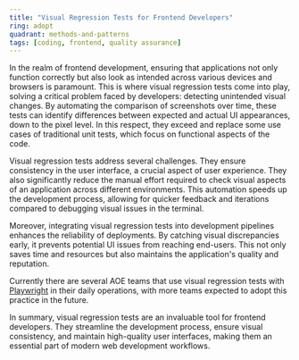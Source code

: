 ```yaml
---
title: "Visual Regression Tests for Frontend Developers"
ring: adopt
quadrant: methods-and-patterns
tags: [coding, frontend, quality assurance]
---
```


In the realm of frontend development, ensuring that applications not only function correctly but also look as intended across various devices and browsers is paramount. This is where visual regression tests come into play, solving a critical problem faced by developers: detecting unintended visual changes. By automating the comparison of screenshots over time, these tests can identify differences between expected and actual UI appearances, down to the pixel level. In this respect, they exceed and replace some use cases of traditional unit tests, which focus on functional aspects of the code.

Visual regression tests address several challenges. They ensure consistency in the user interface, a crucial aspect of user experience. They also significantly reduce the manual effort required to check visual aspects of an application across different environments. This automation speeds up the development process, allowing for quicker feedback and iterations compared to debugging visual issues in the terminal.

Moreover, integrating visual regression tests into development pipelines enhances the reliability of deployments. By catching visual discrepancies early, it prevents potential UI issues from reaching end-users. This not only saves time and resources but also maintains the application's quality and reputation.

Currently there are several AOE teams that use visual regression tests with [Playwright](../tools/playwright.html) in their daily operations, with more teams expected to adopt this practice in the future.

In summary, visual regression tests are an invaluable tool for frontend developers. They streamline the development process, ensure visual consistency, and maintain high-quality user interfaces, making them an essential part of modern web development workflows.
